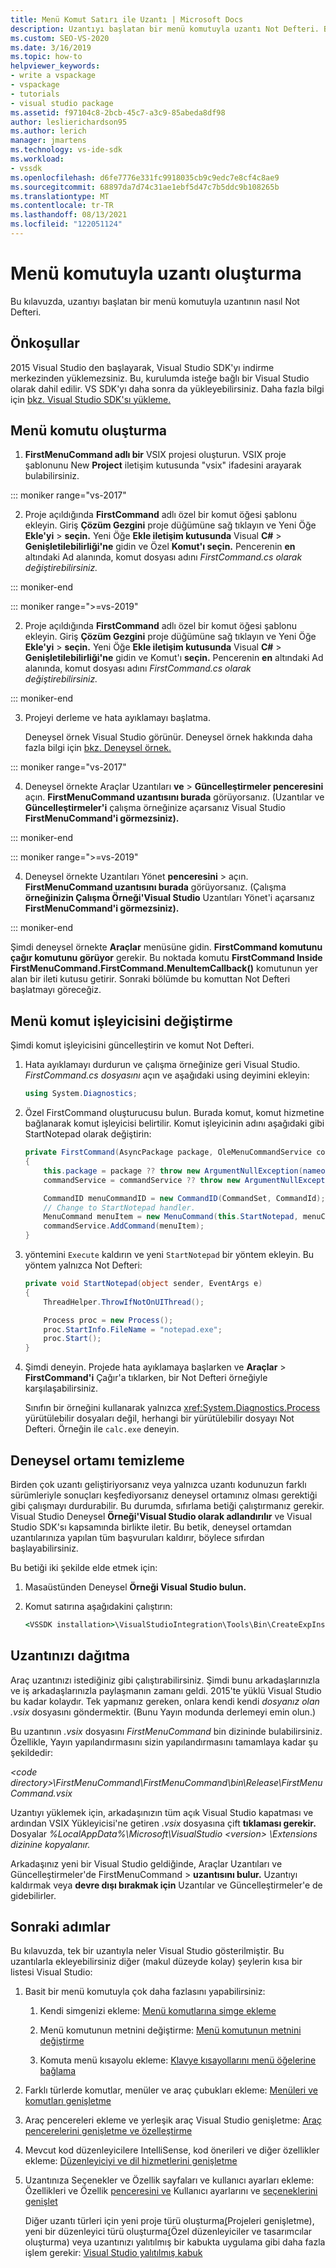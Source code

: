 ```yaml
---
title: Menü Komut Satırı ile Uzantı | Microsoft Docs
description: Uzantıyı başlatan bir menü komutuyla uzantı Not Defteri. Bir menü komutu oluşturun ve ardından menü komut işleyicisini değiştirebilirsiniz.
ms.custom: SEO-VS-2020
ms.date: 3/16/2019
ms.topic: how-to
helpviewer_keywords:
- write a vspackage
- vspackage
- tutorials
- visual studio package
ms.assetid: f97104c8-2bcb-45c7-a3c9-85abeda8df98
author: leslierichardson95
ms.author: lerich
manager: jmartens
ms.technology: vs-ide-sdk
ms.workload:
- vssdk
ms.openlocfilehash: d6fe7776e331fc9918035cb9c9edc7e8cf4c8ae9
ms.sourcegitcommit: 68897da7d74c31ae1ebf5d47c7b5ddc9b108265b
ms.translationtype: MT
ms.contentlocale: tr-TR
ms.lasthandoff: 08/13/2021
ms.locfileid: "122051124"
---
```

# <a name="create-an-extension-with-a-menu-command"></a>Menü komutuyla uzantı oluşturma

Bu kılavuzda, uzantıyı başlatan bir menü komutuyla uzantının nasıl Not Defteri.

## <a name="prerequisites"></a>Önkoşullar

2015 Visual Studio den başlayarak, Visual Studio SDK'yı indirme merkezinden yüklemezsiniz. Bu, kurulumda isteğe bağlı bir Visual Studio olarak dahil edilir. VS SDK'yı daha sonra da yükleyebilirsiniz. Daha fazla bilgi için [bkz. Visual Studio SDK'sı yükleme.](../extensibility/installing-the-visual-studio-sdk.md)

## <a name="create-a-menu-command"></a>Menü komutu oluşturma

1. **FirstMenuCommand adlı bir** VSIX projesi oluşturun. VSIX proje şablonunu New **Project** iletişim kutusunda "vsix" ifadesini arayarak bulabilirsiniz.

::: moniker range="vs-2017"

2. Proje açıldığında **FirstCommand** adlı özel bir komut öğesi şablonu ekleyin. Giriş **Çözüm Gezgini** proje düğümüne sağ tıklayın ve Yeni Öğe **Ekle'yi**  >  **seçin.** Yeni Öğe **Ekle iletişim kutusunda** Visual **C#**  >  **Genişletilebilirliği'ne** gidin ve Özel **Komut'ı seçin.** Pencerenin **en** altındaki Ad alanında, komut dosyası adını *FirstCommand.cs olarak değiştirebilirsiniz.*

::: moniker-end

::: moniker range=">=vs-2019"

2. Proje açıldığında **FirstCommand** adlı özel bir komut öğesi şablonu ekleyin. Giriş **Çözüm Gezgini** proje düğümüne sağ tıklayın ve Yeni Öğe **Ekle'yi**  >  **seçin.** Yeni Öğe **Ekle iletişim kutusunda** Visual **C#**  >  **Genişletilebilirliği'ne** gidin ve Komut'ı **seçin.** Pencerenin **en** altındaki Ad alanında, komut dosyası adını *FirstCommand.cs olarak değiştirebilirsiniz.*

::: moniker-end

3. Projeyi derleme ve hata ayıklamayı başlatma.

    Deneysel örnek Visual Studio görünür. Deneysel örnek hakkında daha fazla bilgi için [bkz. Deneysel örnek.](../extensibility/the-experimental-instance.md)

::: moniker range="vs-2017"

4. Deneysel örnekte Araçlar Uzantıları **ve**  >  **Güncelleştirmeler penceresini** açın. **FirstMenuCommand uzantısını burada** görüyorsanız. (Uzantılar ve **Güncelleştirmeler'i** çalışma örneğinize açarsanız Visual Studio **FirstMenuCommand'i görmezsiniz).**

::: moniker-end

::: moniker range=">=vs-2019"

4. Deneysel örnekte Uzantıları Yönet **penceresini**  >   açın. **FirstMenuCommand uzantısını burada** görüyorsanız. (Çalışma **örneğinizin Çalışma Örneği'Visual Studio** Uzantıları Yönet'i açarsanız **FirstMenuCommand'i görmezsiniz).**

::: moniker-end

Şimdi deneysel örnekte **Araçlar** menüsüne gidin. **FirstCommand komutunu çağır komutunu görüyor** gerekir. Bu noktada komutu **FirstCommand Inside FirstMenuCommand.FirstCommand.MenuItemCallback()** komutunun yer alan bir ileti kutusu getirir. Sonraki bölümde bu komuttan Not Defteri başlatmayı göreceğiz.

## <a name="change-the-menu-command-handler"></a>Menü komut işleyicisini değiştirme

Şimdi komut işleyicisini güncelleştirin ve komut Not Defteri.

1. Hata ayıklamayı durdurun ve çalışma örneğinize geri Visual Studio. *FirstCommand.cs dosyasını* açın ve aşağıdaki using deyimini ekleyin:

    ```csharp
    using System.Diagnostics;
    ```

2. Özel FirstCommand oluşturucusu bulun. Burada komut, komut hizmetine bağlanarak komut işleyicisi belirtilir. Komut işleyicinin adını aşağıdaki gibi StartNotepad olarak değiştirin:

    ```csharp
    private FirstCommand(AsyncPackage package, OleMenuCommandService commandService)
    {
        this.package = package ?? throw new ArgumentNullException(nameof(package));
        commandService = commandService ?? throw new ArgumentNullException(nameof(commandService));

        CommandID menuCommandID = new CommandID(CommandSet, CommandId);
        // Change to StartNotepad handler.
        MenuCommand menuItem = new MenuCommand(this.StartNotepad, menuCommandID);
        commandService.AddCommand(menuItem);
    }
    ```

3. yöntemini `Execute` kaldırın ve yeni `StartNotepad` bir yöntem ekleyin. Bu yöntem yalnızca Not Defteri:

    ```csharp
    private void StartNotepad(object sender, EventArgs e)
    {
        ThreadHelper.ThrowIfNotOnUIThread();

        Process proc = new Process();
        proc.StartInfo.FileName = "notepad.exe";
        proc.Start();
    }
    ```

4. Şimdi deneyin. Projede hata ayıklamaya başlarken ve **Araçlar**  >  **FirstCommand'i** Çağır'a tıklarken, bir Not Defteri örneğiyle karşılaşabilirsiniz.

    Sınıfın bir örneğini kullanarak yalnızca <xref:System.Diagnostics.Process> yürütülebilir dosyaları değil, herhangi bir yürütülebilir dosyayı Not Defteri. Örneğin ile `calc.exe` deneyin.

## <a name="clean-up-the-experimental-environment"></a>Deneysel ortamı temizleme

Birden çok uzantı geliştiriyorsanız veya yalnızca uzantı kodunuzun farklı sürümleriyle sonuçları keşfediyorsanız deneysel ortamınız olması gerektiği gibi çalışmayı durdurabilir. Bu durumda, sıfırlama betiği çalıştırmanız gerekir. Visual Studio Deneysel **Örneği'Visual Studio olarak adlandırılır** ve Visual Studio SDK'sı kapsamında birlikte iletir. Bu betik, deneysel ortamdan uzantılarınıza yapılan tüm başvuruları kaldırır, böylece sıfırdan başlayabilirsiniz.

Bu betiği iki şekilde elde etmek için:

1. Masaüstünden Deneysel **Örneği Visual Studio bulun.**

2. Komut satırına aşağıdakini çalıştırın:

    ```cmd
    <VSSDK installation>\VisualStudioIntegration\Tools\Bin\CreateExpInstance.exe /Reset /VSInstance=<version> /RootSuffix=Exp && PAUSE

    ```

## <a name="deploy-your-extension"></a>Uzantınızı dağıtma

Araç uzantınızı istediğiniz gibi çalıştırabilirsiniz. Şimdi bunu arkadaşlarınızla ve iş arkadaşlarınızla paylaşmanın zamanı geldi. 2015'te yüklü Visual Studio bu kadar kolaydır. Tek yapmanız gereken, onlara kendi kendi *dosyanız olan .vsix* dosyasını göndermektir. (Bunu Yayın modunda derlemeyi emin olun.)

Bu uzantının *.vsix* dosyasını *FirstMenuCommand* bin dizininde bulabilirsiniz. Özellikle, Yayın yapılandırmasını sizin yapılandırmasını tamamlaya kadar şu şekildedir:

*\<code directory>\FirstMenuCommand\FirstMenuCommand\bin\Release\FirstMenuCommand.vsix*

Uzantıyı yüklemek için, arkadaşınızın tüm açık Visual Studio kapatması ve ardından VSIX Yükleyicisi'ne getiren *.vsix* dosyasına çift **tıklaması gerekir.** Dosyalar *%LocalAppData%\Microsoft\VisualStudio \<version> \Extensions dizinine kopyalanır.*

Arkadaşınız yeni bir Visual Studio geldiğinde, Araçlar Uzantıları ve Güncelleştirmeler'de FirstMenuCommand   >  **uzantısını bulur.** Uzantıyı kaldırmak veya **devre dışı bırakmak için** Uzantılar ve Güncelleştirmeler'e de gidebilirler.

## <a name="next-steps"></a>Sonraki adımlar

Bu kılavuzda, tek bir uzantıyla neler Visual Studio gösterilmiştir. Bu uzantılarla ekleyebilirsiniz diğer (makul düzeyde kolay) şeylerin kısa bir listesi Visual Studio:

1. Basit bir menü komutuyla çok daha fazlasını yapabilirsiniz:

   1. Kendi simgenizi ekleme: [Menü komutlarına simge ekleme](../extensibility/adding-icons-to-menu-commands.md)

   2. Menü komutunun metnini değiştirme: [Menü komutunun metnini değiştirme](../extensibility/changing-the-text-of-a-menu-command.md)

   3. Komuta menü kısayolu ekleme: [Klavye kısayollarını menü öğelerine bağlama](../extensibility/binding-keyboard-shortcuts-to-menu-items.md)

2. Farklı türlerde komutlar, menüler ve araç çubukları ekleme: [Menüleri ve komutları genişletme](../extensibility/extending-menus-and-commands.md)

3. Araç pencereleri ekleme ve yerleşik araç Visual Studio genişletme: [Araç pencerelerini genişletme ve özelleştirme](../extensibility/extending-and-customizing-tool-windows.md)

4. Mevcut kod düzenleyicilere IntelliSense, kod önerileri ve diğer özellikler ekleme: [Düzenleyiciyi ve dil hizmetlerini genişletme](../extensibility/extending-the-editor-and-language-services.md)

5. Uzantınıza Seçenekler ve Özellik sayfaları ve kullanıcı ayarları ekleme: Özellikleri ve Özellik [penceresini ve](../extensibility/extending-properties-and-the-property-window.md) Kullanıcı ayarlarını ve [seçeneklerini genişlet](../extensibility/extending-user-settings-and-options.md)

   Diğer uzantı türleri için yeni proje türü oluşturma[(](../extensibility/extending-projects.md)Projeleri genişletme), yeni bir düzenleyici türü oluşturma[(](../extensibility/creating-custom-editors-and-designers.md)Özel düzenleyiciler ve tasarımcılar oluşturma) veya uzantınızı yalıtılmış bir kabukta uygulama gibi daha fazla işlem gerekir: [Visual Studio yalıtılmış kabuk](https://visualstudio.microsoft.com/vs/older-downloads/isolated-shell/)
